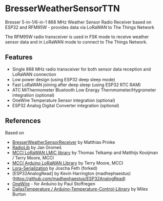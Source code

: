 # BresserWeatherSensorTTN
Bresser 5-in-1/6-in-1 868 MHz Weather Sensor Radio Receiver based on ESP32 and RFM95W - provides data via LoRaWAN to The Things Network

The RFM95W radio transceiver is used in FSK mode to receive weather sensor data and in LoRaWAN mode to connect to The Things Network.

## Features
* Single 868 MHz radio transceiver for both sensor data reception and LoRaWAN connection
* Low power design (using ESP32 deep sleep mode)
* Fast LoRaWAN joining after deep sleep (using ESP32 RTC RAM)
* ATC MiThermometer Bluetooth Low Energy Thernmometer/Hygrometer integration (optional)
* OneWire Temperature Sensor integration (optional)
* ESP32 Analog Digital Converter integration (optional)

## References

Based on
* [BresserWeatherSensorReceiver](https://github.com/matthias-bs/BresserWeatherSensorReceiver) by Matthias Prinke
* [RadioLib](https://github.com/jgromes/RadioLib) by Jan Gromeš
* [MCCI LoRaWAN LMIC library](https://github.com/mcci-catena/arduino-lmic) by Thomas Telkamp and Matthijs Kooijman / Terry Moore, MCCI
* [MCCI Arduino LoRaWAN Library](https://github.com/mcci-catena/arduino-lorawan) by Terry Moore, MCCI
* [Lora-Serialization](https://github.com/thesolarnomad/lora-serialization) by Joscha Feth (forked)
* [ESP32AnalogRead] by Kevin Harrington (madhephaestus) (https://github.com/madhephaestus/ESP32AnalogRead)
* [OneWire](https://github.com/PaulStoffregen/OneWire) - for Arduino by Paul Stoffregen
* [DallasTemperature / Arduino-Temperature-Control-Library](https://github.com/milesburton/Arduino-Temperature-Control-Library) by Miles Burton 
